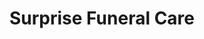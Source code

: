 ---
title: "Surprise Funeral Care"
url: /surprise/surprise-funeral-care/
shop: funeral directors
---